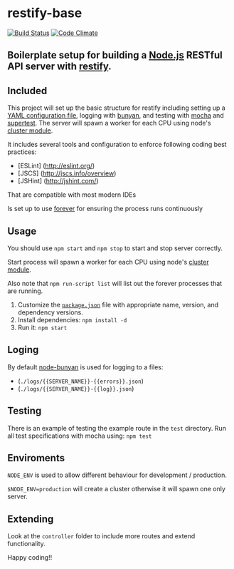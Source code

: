 restify-base
============

[![Build Status](https://travis-ci.org/rblazquez/restify-base.svg)](https://travis-ci.org/rblazquez/restify-base)
[![Code Climate](https://codeclimate.com/github/rblazquez/restify-base.png)](https://codeclimate.com/github/rblazquez/restify-base)


## Boilerplate setup for building a [Node.js](http://nodejs.org/) RESTful API server with [restify](http://mcavage.github.io/node-restify/).


## Included

This project will set up the basic structure for restify including setting up a [YAML configuration file](https://github.com/rjyo/yaml-config-node), logging with [bunyan](https://github.com/trentm/node-bunyan), and testing with [mocha](http://mochajs.org/) and [supertest](https://github.com/visionmedia/supertest). The server will spawn a worker for each CPU using node's [cluster module](http://nodejs.org/docs/latest/api/cluster.html).

It includes several tools and configuration to enforce following coding best practices:

- [ESLint] (http://eslint.org/)
- [JSCS] (http://jscs.info/overview)
- [JSHint] (http://jshint.com/)

That are compatible with most modern IDEs

Is set up to use [forever](https://github.com/nodejitsu/forever) for ensuring the process runs continuously


## Usage

You should use `npm start` and `npm stop` to start and stop server  correctly.

Start process will spawn a worker for each CPU using node's [cluster module](http://nodejs.org/docs/latest/api/cluster.html).

Also note that `npm run-script list` will list out the forever processes that are running.

1. Customize the [`package.json`](https://npmjs.org/doc/files/package.json.html) file with appropriate name, version, and dependency versions.
2. Install dependencies: `npm install -d`
3. Run it: `npm start`

## Loging

By default [node-bunyan](https://github.com/trentm/node-bunyan) is used for logging to a files:
 - (`./logs/{{SERVER_NAME}}-{{errors}}.json`)
 - (`./logs/{{SERVER_NAME}}-{{log}}.json`)

## Testing

There is an example of testing the example route in the `test` directory. Run all test specifications with mocha using: `npm test`


## Enviroments

`NODE_ENV` is used to allow different behaviour for development / production. 

`$NODE_ENV=production` will create a cluster otherwise it will spawn one only server.

## Extending

Look at the `controller` folder to include more routes and extend functionality.


Happy coding!!
